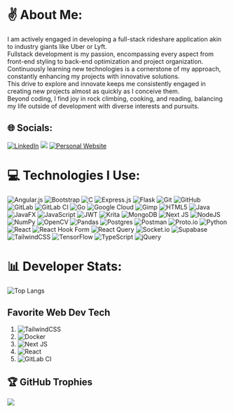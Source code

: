# ✌️ About Me:
I am actively engaged in developing a full-stack rideshare application akin to industry giants like Uber or Lyft. <br>Fullstack development is my passion, encompassing every aspect from front-end styling to back-end optimization and project organization. <br>Continuously learning new technologies is a cornerstone of my approach, constantly enhancing my projects with innovative solutions. <br>This drive to explore and innovate keeps me consistently engaged in creating new projects almost as quickly as I conceive them. <br>Beyond coding, I find joy in rock climbing, cooking, and reading, balancing my life outside of development with diverse interests and pursuits.


## 🌐 Socials:
[![LinkedIn](https://img.shields.io/badge/LinkedIn-%230077B5.svg?logo=linkedin&logoColor=white)](https://linkedin.com/in/ayden-boyko)
![](https://dcbadge.limes.pink/api/shield/451237913229787149?style=flat)
[![Personal Website](https://img.shields.io/badge/Personal_Website-up-green)](https://ayden-boyko-website.vercel.app/)

# 💻 Technologies I Use:
![Angular.js](https://img.shields.io/badge/angular.js-%23E23237.svg?style=for-the-badge&logo=angularjs&logoColor=white)
![Bootstrap](https://img.shields.io/badge/bootstrap-%238511FA.svg?style=for-the-badge&logo=bootstrap&logoColor=white)
![C](https://img.shields.io/badge/c-%2300599C.svg?style=for-the-badge&logo=c&logoColor=white)
![Express.js](https://img.shields.io/badge/express.js-%23404d59.svg?style=for-the-badge&logo=express&logoColor=%2361DAFB)
![Flask](https://img.shields.io/badge/flask-%23000.svg?style=for-the-badge&logo=flask&logoColor=white)
![Git](https://img.shields.io/badge/git-%23F05033.svg?style=for-the-badge&logo=git&logoColor=white)
![GitHub](https://img.shields.io/badge/github-%23121011.svg?style=for-the-badge&logo=github&logoColor=white)
![GitLab](https://img.shields.io/badge/gitlab-%23181717.svg?style=for-the-badge&logo=gitlab&logoColor=white)
![GitLab CI](https://img.shields.io/badge/gitlab%20CI-%23181717.svg?style=for-the-badge&logo=gitlab&logoColor=white)
![Go](https://img.shields.io/badge/go-%2300ADD8.svg?style=for-the-badge&logo=go&logoColor=white)
![Google Cloud](https://img.shields.io/badge/GoogleCloud-%234285F4.svg?style=for-the-badge&logo=google-cloud&logoColor=white)
![Gimp](https://img.shields.io/badge/Gimp-657D8B?style=for-the-badge&logo=gimp&logoColor=FFFFFF)
![HTML5](https://img.shields.io/badge/html5-%23E34F26.svg?style=for-the-badge&logo=html5&logoColor=white)
![Java](https://img.shields.io/badge/java-%23ED8B00.svg?style=for-the-badge&logo=openjdk&logoColor=white)
![JavaFX](https://img.shields.io/badge/javafx-%23FF0000.svg?style=for-the-badge&logo=javafx&logoColor=white)
![JavaScript](https://img.shields.io/badge/javascript-%23323330.svg?style=for-the-badge&logo=javascript&logoColor=%23F7DF1E)
![JWT](https://img.shields.io/badge/JWT-black?style=for-the-badge&logo=JSON%20web%20tokens)
![Krita](https://img.shields.io/badge/Krita-203759?style=for-the-badge&logo=krita&logoColor=EEF37B)
![MongoDB](https://img.shields.io/badge/MongoDB-%234ea94b.svg?style=for-the-badge&logo=mongodb&logoColor=white)
![Next JS](https://img.shields.io/badge/Next-black?style=for-the-badge&logo=next.js&logoColor=white)
![NodeJS](https://img.shields.io/badge/node.js-6DA55F?style=for-the-badge&logo=node.js&logoColor=white)
![NumPy](https://img.shields.io/badge/numpy-%23013243.svg?style=for-the-badge&logo=numpy&logoColor=white)
![OpenCV](https://img.shields.io/badge/opencv-%23white.svg?style=for-the-badge&logo=opencv&logoColor=white)
![Pandas](https://img.shields.io/badge/pandas-%23150458.svg?style=for-the-badge&logo=pandas&logoColor=white)
![Postgres](https://img.shields.io/badge/postgres-%23316192.svg?style=for-the-badge&logo=postgresql&logoColor=white)
![Postman](https://img.shields.io/badge/Postman-FF6C37?style=for-the-badge&logo=postman&logoColor=white)
![Proto.io](https://img.shields.io/badge/Proto.io-161637?style=for-the-badge&logo=proto.io&logoColor=00e5ff)
![Python](https://img.shields.io/badge/python-3670A0?style=for-the-badge&logo=python&logoColor=ffdd54)
![React](https://img.shields.io/badge/react-%2320232a.svg?style=for-the-badge&logo=react&logoColor=%2361DAFB)
![React Hook Form](https://img.shields.io/badge/React%20Hook%20Form-%23EC5990.svg?style=for-the-badge&logo=reacthookform&logoColor=white)
![React Query](https://img.shields.io/badge/-React%20Query-FF4154?style=for-the-badge&logo=react%20query&logoColor=white)
![Socket.io](https://img.shields.io/badge/Socket.io-black?style=for-the-badge&logo=socket.io&badgeColor=010101)
![Supabase](https://img.shields.io/badge/Supabase-3ECF8E?style=for-the-badge&logo=supabase&logoColor=white)
![TailwindCSS](https://img.shields.io/badge/tailwindcss-%2338B2AC.svg?style=for-the-badge&logo=tailwind-css&logoColor=white)
![TensorFlow](https://img.shields.io/badge/TensorFlow-%23FF6F00.svg?style=for-the-badge&logo=TensorFlow&logoColor=white)
![TypeScript](https://img.shields.io/badge/typescript-%23007ACC.svg?style=for-the-badge&logo=typescript&logoColor=white)
![jQuery](https://img.shields.io/badge/jquery-%230769AD.svg?style=for-the-badge&logo=jquery&logoColor=white)

# 📊 Developer Stats:
![Top Langs](https://github-readme-stats.vercel.app/api/top-langs/?username=ayden-boyko&theme=apprentice&hide_border=false&hide_progress=true&exclude_repo=Embedded_midi_player,BLE_Messenger) </br>
## Favorite Web Dev Tech
1. ![TailwindCSS](https://img.shields.io/badge/tailwindcss-%2338B2AC.svg?style=for-the-badge&logo=tailwind-css&logoColor=white)
3. ![Docker](https://img.shields.io/badge/docker-%230db7ed.svg?style=for-the-badge&logo=docker&logoColor=white)
4. ![Next JS](https://img.shields.io/badge/Next-black?style=for-the-badge&logo=next.js&logoColor=white)
5. ![React](https://img.shields.io/badge/react-%2320232a.svg?style=for-the-badge&logo=react&logoColor=%2361DAFB)
6. ![GitLab CI](https://img.shields.io/badge/gitlab%20ci-%23181717.svg?style=for-the-badge&logo=gitlab&logoColor=white)

## 🏆 GitHub Trophies
![](https://github-profile-trophy.vercel.app/?username=ayden-boyko&theme=radical&no-frame=false&no-bg=true&margin-w=4)
